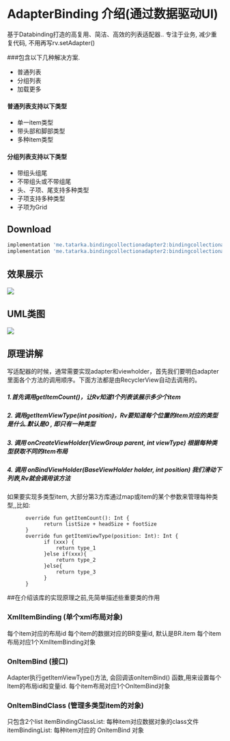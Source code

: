 # AdapterBinding 介绍(通过数据驱动UI)
基于Databinding打造的高复用、简洁、高效的列表适配器.. 专注于业务, 减少重复代码, 不用再写rv.setAdapter()

###包含以下几种解决方案.
* 普通列表
* 分组列表
* 加载更多

#### 普通列表支持以下类型
* 单一item类型
* 带头部和脚部类型
*  多种item类型

#### 分组列表支持以下类型
* 带组头组尾
* 不带组头或不带组尾
* 头、子项、尾支持多种类型
* 子项支持多种类型
* 子项为Grid

## Download
```groovy
implementation 'me.tatarka.bindingcollectionadapter2:bindingcollectionadapter:3.1.1'
implementation 'me.tatarka.bindingcollectionadapter2:bindingcollectionadapter-recyclerview:3.1.1'
```
## 效果展示
![](https://github.com/luoxiong94/adapter-databinding/blob/master/pic/merge.png?raw=true)

## UML类图
![](https://github.com/luoxiong94/adapter-databinding/blob/master/pic/System.png?raw=true)
## 原理讲解
写适配器的时候，通常需要实现adapter和viewholder，首先我们要明白adapter里面各个方法的调用顺序。下面方法都是由RecyclerView自动去调用的。
##### 1.首先调用getItemCount()，让Rv知道1个列表该展示多少个item
##### 2. 调用getItemViewType(int position)，Rv要知道每个位置的item对应的类型是什么.默认是0 , 即只有一种类型
##### 3. 调用 onCreateViewHolder(ViewGroup parent, int viewType) 根据每种类型获取不同的item布局
##### 4. 调用 onBindViewHolder(BaseViewHolder holder, int position)  我们滑动下列表,Rv就会调用该方法

如果要实现多类型item, 大部分第3方库通过map或item的某个参数来管理每种类型,,比如:
```
	  override fun getItemCount(): Int {
            return listSize + headSize + footSize
      }
	  override fun getItemViewType(position: Int): Int {
            if (xxx) {
                return type_1
            }else if(xxx){
                return type_2
            }else{
                return type_3
            }
      }
```
##在介绍该库的实现原理之前,先简单描述些重要类的作用
### XmlItemBinding (单个xml布局对象)
每个item对应的布局id
每个item的数据对应的BR变量id, 默认是BR.item
每个item布局对应1个XmlItemBinding对象

### OnItemBind (接口)
Adapter执行getItemViewType()方法, 会回调该onItemBind() 函数,用来设置每个Item的布局id和变量id.
每个item布局对应1个OnItemBind对象

### OnItemBindClass (管理多类型item的对象)
只包含2个list
itemBindingClassList:  每种item对应数据对象的class文件
itemBindingList: 每种item对应的 OnItemBind 对象










